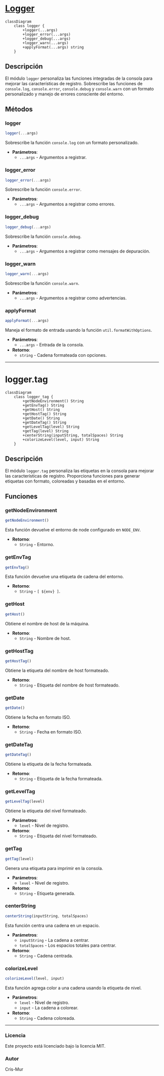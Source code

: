 # [Logger](../src/utils/logger)

```mermaid
classDiagram
    class logger {
        +logger(...args)
        +logger_error(...args)
        +logger_debug(...args)
        +logger_warn(...args)
        +applyFormat(...args) string
    }
```

## Descripción

El módulo `logger` personaliza las funciones integradas de la consola para mejorar las características de registro. Sobrescribe las funciones de `console.log`, `console.error`, `console.debug` y `console.warn` con un formato personalizado y manejo de errores consciente del entorno.

## Métodos

### logger

```javascript
logger(...args)
```
Sobrescribe la función `console.log` con un formato personalizado.

- **Parámetros**: 
  - `...args` - Argumentos a registrar.

### logger_error

```javascript
logger_error(...args)
```
Sobrescribe la función `console.error`.

- **Parámetros**: 
  - `...args` - Argumentos a registrar como errores.

### logger_debug

```javascript
logger_debug(...args)
```
Sobrescribe la función `console.debug`.

- **Parámetros**: 
  - `...args` - Argumentos a registrar como mensajes de depuración.

### logger_warn

```javascript
logger_warn(...args)
```
Sobrescribe la función `console.warn`.

- **Parámetros**: 
  - `...args` - Argumentos a registrar como advertencias.

### applyFormat

```javascript
applyFormat(...args)
```
Maneja el formato de entrada usando la función `util.formatWithOptions`.

- **Parámetros**: 
  - `...args` - Entrada de la consola.
- **Retorno**: 
  - `string` - Cadena formateada con opciones.

---

# logger.tag

```mermaid
classDiagram
    class logger_tag {
        +getNodeEnvironment() String
        +getEnvTag() String
        +getHost() String
        +getHostTag() String
        +getDate() String
        +getDateTag() String
        +getLevelTag(level) String
        +getTag(level) String
        +centerString(inputString, totalSpaces) String
        +colorizeLevel(level, input) String
    }
```

## Descripción

El módulo `logger.tag` personaliza las etiquetas en la consola para mejorar las características de registro. Proporciona funciones para generar etiquetas con formato, coloreadas y basadas en el entorno.

## Funciones

### getNodeEnvironment

```javascript
getNodeEnvironment()
```
Esta función devuelve el entorno de node configurado en `NODE_ENV`.

- **Retorno**: 
  - `String` - Entorno.

### getEnvTag

```javascript
getEnvTag()
```
Esta función devuelve una etiqueta de cadena del entorno.

- **Retorno**: 
  - `String` - `[ ${env} ]`.

### getHost

```javascript
getHost()
```
Obtiene el nombre de host de la máquina.

- **Retorno**: 
  - `String` - Nombre de host.

### getHostTag

```javascript
getHostTag()
```
Obtiene la etiqueta del nombre de host formateado.

- **Retorno**: 
  - `String` - Etiqueta del nombre de host formateado.

### getDate

```javascript
getDate()
```
Obtiene la fecha en formato ISO.

- **Retorno**: 
  - `String` - Fecha en formato ISO.

### getDateTag

```javascript
getDateTag()
```
Obtiene la etiqueta de la fecha formateada.

- **Retorno**: 
  - `String` - Etiqueta de la fecha formateada.

### getLevelTag

```javascript
getLevelTag(level)
```
Obtiene la etiqueta del nivel formateado.

- **Parámetros**: 
  - `level` - Nivel de registro.
- **Retorno**: 
  - `String` - Etiqueta del nivel formateado.

### getTag

```javascript
getTag(level)
```
Genera una etiqueta para imprimir en la consola.

- **Parámetros**: 
  - `level` - Nivel de registro.
- **Retorno**: 
  - `String` - Etiqueta generada.

### centerString

```javascript
centerString(inputString, totalSpaces)
```
Esta función centra una cadena en un espacio.

- **Parámetros**: 
  - `inputString` - La cadena a centrar.
  - `totalSpaces` - Los espacios totales para centrar.
- **Retorno**: 
  - `String` - Cadena centrada.

### colorizeLevel

```javascript
colorizeLevel(level, input)
```
Esta función agrega color a una cadena usando la etiqueta de nivel.

- **Parámetros**: 
  - `level` - Nivel de registro.
  - `input` - La cadena a colorear.
- **Retorno**: 
  - `String` - Cadena coloreada.

---

### Licencia
Este proyecto está licenciado bajo la licencia MIT.

### Autor
Cris-Mur
